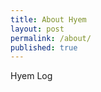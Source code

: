```yaml
---
title: About Hyem
layout: post
permalink: /about/
published: true
---
```


Hyem Log

<script async defer src="https://buttons.github.io/buttons.js"></script>
